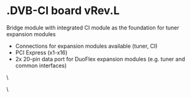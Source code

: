 # .DVB-CI board vRev.L

Bridge module with integrated CI module as the foundation for tuner expansion modules

* Connections for expansion modules available (tuner, CI)
* PCI Express (x1-x16)
* 2x 20-pin data port for DuoFlex expansion modules (e.g. tuner and common interfaces)

\


\


